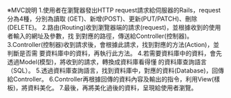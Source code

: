 ※MVC說明
1.使用者在瀏覽器發出HTTP request請求給伺服器的Rails，request分為4種，分別為讀取 
  (GET)、新增(POST)、更新(PUT/PATCH)、刪除(DELETE)。
2.路由(Routing)收到瀏覽器端的請求(request)，並根據收到的使用者輸入的網址及參數，找
 到對應的路徑，傳送給Controller(控制器)。
3.Controller(控制器)收到請求後，會根據此請求，找到對應的方法(Action)，並判斷是否需
 要資料庫中的資料，再執行此方法。
4.若需要資料庫中的資料，會先透過Model(模型)，將收到的請求，轉換成資料庫看得懂
 的資料庫查詢語言（SQL）。
5.透過資料庫查詢語言，找到資料庫中，對應的資料(Database)，回傳給Controller。
6.Controller再根據回傳的資料內容及輸出的指令，利用View(樣板)，將資料美化。
7.最後，再將美化過後的資料，呈現給使用者瀏覽。
